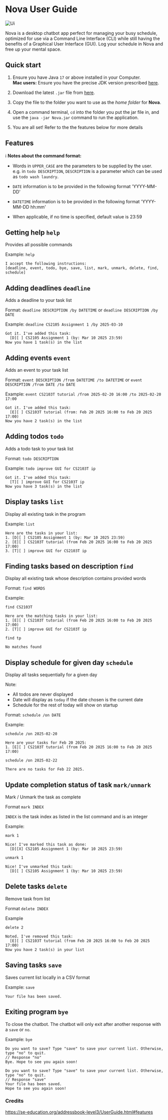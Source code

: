 # Nova User Guide

![Ui](docs/Ui.png)

Nova is a desktop chatbot app perfect for managing your busy schedule, optimized for use via a Command Line Interface (CLI) while still having the benefits of a Graphical User Interface (GUI). Log your schedule in Nova and free up your mental space.

## Quick start

1. Ensure you have Java `17` or above installed in your Computer.<br>
   **Mac users:** Ensure you have the precise JDK version prescribed [here](https://se-education.org/guides/tutorials/javaInstallationMac.html).

1. Download the latest `.jar` file from [here](https://github.com/Zonnie-23/ip/releases).

1. Copy the file to the folder you want to use as the _home folder_ for **Nova**.

1. Open a command terminal, `cd` into the folder you put the jar file in, and use the `java -jar Nova.jar` command to run the application.<br>

1. You are all set! Refer to the the features below for more details


## Features

:information_source: **Notes about the command format:**

* Words in `UPPER_CASE` are the parameters to be supplied by the user.<br>
  e.g. in `todo DESCRIPTION`, `DESCRIPTION` is a parameter which can be used as `todo wash laundry`.

* `DATE` information is to be provided in the following format 'YYYY-MM-DD'

* `DATETIME` information is to be provided in the following format 'YYYY-MM-DD hh:mm'

* When applicable, if no time is specified, default value is 23:59

## Getting help `help`

Provides all possible commands

Example: `help`

```
I accept the following instructions:
[deadline, event, todo, bye, save, list, mark, unmark, delete, find, schedule]
```

## Adding deadlines `deadline`

Adds a deadline to your task list

Format: `deadline DESCRIPTION /by DATETIME` or `deadline DESCRIPTION /by DATE`

Example: `deadline CS2105 Assignment 1 /by 2025-03-10`

```
Got it. I've added this task:
  [D][ ] CS2105 Assignment 1 (by: Mar 10 2025 23:59)
Now you have 1 task(s) in the list
```

## Adding events `event`

Adds an event to your task list

Format: `event DESCRIPTION /from DATETIME /to DATETIME` or `event DESCRIPTION /from DATE /to DATE`

Example: `event CS2103T tutorial /from 2025-02-20 16:00 /to 2025-02-20 17:00`

```
Got it. I've added this task:
  [E][ ] CS2103T tutorial (from: Feb 20 2025 16:00 to Feb 20 2025 17:00)
Now you have 2 task(s) in the list
```

## Adding todos `todo`

Adds a todo task to your task list

Format: `todo DESCRIPTION`

Example: `todo improve GUI for CS2103T ip`

```
Got it. I've added this task:
  [T][ ] improve GUI for CS2103T ip
Now you have 3 task(s) in the list
```

## Display tasks `list`

Display all existing task in the program

Example: `list`

```
Here are the tasks in your list:
1. [D][ ] CS2105 Assignment 1 (by: Mar 10 2025 23:59)
2. [E][ ] CS2103T tutorial (from Feb 20 2025 16:00 to Feb 20 2025 17:00)
3. [T][ ] improve GUI for CS2103T ip
```

## Finding tasks based on description `find`

Display all existing task whose description contains provided words

Format: `find WORDS`

Example:

`find CS2103T`
```
Here are the matching tasks in your list:
1. [E][ ] CS2103T tutorial (from Feb 20 2025 16:00 to Feb 20 2025 17:00)
2. [T][ ] improve GUI for CS2103T ip
```

`find tp`

```
No matches found
```

## Display schedule for given day `schedule`

Display all tasks sequentially for a given day

Note:
* All todos are never displayed
* Date will display as `today` if the date chosen is the current date
* Schedule for the rest of today will show on startup


Format: `schedule /on DATE`

Example:

`schedule /on 2025-02-20`

```
Here are your tasks for Feb 20 2025:
1. [E][ ] CS2103T tutorial (from Feb 20 2025 16:00 to Feb 20 2025 17:00)
```

`schedule /on 2025-02-22`

```
There are no tasks for Feb 22 2025.
```

## Update completion status of task `mark/unmark`

Mark / Unmark the task as complete

Format `mark INDEX`

`INDEX` is the task index as listed in the list command and is an integer

Example:

`mark 1`

```
Nice! I've marked this task as done:
  [D][X] CS2105 Assignment 1 (by: Mar 10 2025 23:59)
```

`unmark 1`

```
Nice! I've unmarked this task:
  [D][ ] CS2105 Assignment 1 (by: Mar 10 2025 23:59)
```

## Delete tasks `delete`

Remove task from list

Format `delete INDEX`

Example

`delete 2`

```
Noted. I've removed this task:
  [E][ ] CS2103T tutorial (from Feb 20 2025 16:00 to Feb 20 2025 17:00)
Now you have 2 task(s) in your list
```

## Saving tasks `save`

Saves current list locally in a CSV format

Example: `save`

```
Your file has been saved.
```

## Exiting program `bye`

To close the chatbot. The chatbot will only exit after another response with a `save` or `no`.

Example: `bye`

```
Do you want to save? Type "save" to save your current list. Otherwise, type "no" to quit.
// Response "no"
Bye. Hope to see you again soon!
```

```
Do you want to save? Type "save" to save your current list. Otherwise, type "no" to quit.
// Response "save"
Your file has been saved.
Hope to see you again soon!
```

### Credits
https://se-education.org/addressbook-level3/UserGuide.html#features